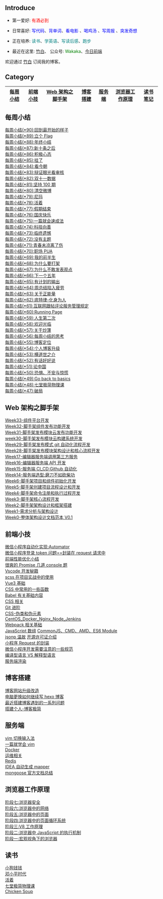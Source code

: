 ## Introduce
- 第一爱好: <font color=red>有酒必到</font>

- 日常喜好: <font color=Blue>写代码</font>、<font color=Blue>背单词</font>、<font color=Blue>看电影</font> 、<font color=Blue>喝鸡汤</font> 、<font color=Blue>写周报</font> 、<font color=Blue>突发奇想</font> 

- 正在培养: <font color=Teal>读书</font>、<font color=Teal>学英语</font>、<font color=	Teal>写读后感</font>、<font color=Teal>跑步</font>


- 最近在这里: [竹白](https://zhouzhou.zhubai.love/)、 公众号: <font color=Green>Wakaka</font>、[今日前端](https://day.liugezhou.online/)

欢迎通过 [竹白](https://zhouzhou.zhubai.love/) 订阅我的博客。



## Category

| <a href="#mzxj">每周小结</a> | <a href="#qdxj">前端小技</a> | <a href="#jsj">Web 架构之脚手架</a> | <a href="#hexo">博客搭建</a> | <a href="#server">服务端</a> | <a href="#browner">浏览器工作原理</a> | <a href="#read">读书笔记</a> |
| ---------------------------- | ---------------------------- | ----------------------------------- | ---------------------------- | ---------------------------- | ------------------------------------- | ---------------------------- |

## <a id="mzxj">每周小结</a>

[每周小结(\*90):回到最开始的样子](https://blog.liugezhou.online/202301-No90/)  
[每周小结(\*89):立个 Flag](https://blog.liugezhou.online/202252-No89/)  
[每周小结(\*88):年终小结](https://blog.liugezhou.online/202251-No88/)  
[每周小结(\*87):新十条之后](https://blog.liugezhou.online/202250-No87/)  
[每周小结(\*86):积极心态](https://blog.liugezhou.online/202249-No86/)  
[每周小结(\*85):挂了](https://blog.liugezhou.online/202248-No85/)  
[每周小结(\*84):看今朝](https://blog.liugezhou.online/202247-No84/)  
[每周小结(\*83):辩证眼光看审核](https://blog.liugezhou.online/202246-No83/)  
[每周小结(\*82):双十一数据](https://blog.liugezhou.online/202245-No82/)  
[每周小结(\*81):坚持 100 期](https://blog.liugezhou.online/202244-No81/)  
[每周小结(\*80):清空微博](https://blog.liugezhou.online/202243-No80/)  
[每周小结(\*79):尼玛](https://blog.liugezhou.online/202242-No79/)  
[每周小结(\*78):活着](https://blog.liugezhou.online/202241-No78/)  
[每周小结(\*77):假期结束](https://blog.liugezhou.online/202240-No77/)  
[每周小结(\*76):国庆快乐](https://blog.liugezhou.online/202239-No76/)  
[每周小结(\*75):一篇就会速成法](https://blog.liugezhou.online/202238-No75/)  
[每周小结(\*74):科技向善](https://blog.liugezhou.online/202237-No74/)  
[每周小结(\*73):临终遗憾](https://blog.liugezhou.online/202236-No73/)  
[每周小结(\*72):没有主题](https://blog.liugezhou.online/202235-No72/)  
[每周小结(\*71):青春未凉离了伤](https://blog.liugezhou.online/202234-No71/)  
[每周小结(\*70):职场 PUA](https://blog.liugezhou.online/202233-No70/)  
[每周小结(\*69):我的前半生](https://blog.liugezhou.online/202232-No69/)  
[每周小结(\*68):为什么要打架](https://blog.liugezhou.online/202231-No68/)  
[每周小结(\*67):为什么不敢发表观点](https://blog.liugezhou.online/202230-No67/)  
[每周小结(\*66):下一个五年](https://blog.liugezhou.online/202229-No66/)  
[每周小结(\*65):有计划的输出](https://blog.liugezhou.online/202228-No65/)  
[每周小结(\*64):周总结陷入疲劳](https://blog.liugezhou.online/202227-No64/)  
[每周小结(\*63):关于正能量](https://blog.liugezhou.online/202226-No63/)  
[每周小结(\*62):底特律-化身为人](<https://blog.liugezhou.online/202225(6.20-6.26)/>)  
[每周小结(\*61):互联网跟帖评论服务管理规定](<https://blog.liugezhou.online/202224(6.13-6.19)/>)  
[每周小结(\*60):Running Page](<https://blog.liugezhou.online/202223(6.6-6.12)/>)  
[每周小结(\*59):人生第二次](<https://blog.liugezhou.online/202222(5.30-6.5)/>)  
[每周小结(\*58):欢迎光临](<https://blog.liugezhou.online/202221(5.23-5.29)/>)  
[每周小结(\*57):关于炒薄](<https://blog.liugezhou.online/202220(5.16-5.22)/>)  
[每周小结(\*56):每周小结的思考](<https://blog.liugezhou.online/202219(5.9-5.15)/>)  
[每周小结(\*55):博客定位](<https://blog.liugezhou.online/202218(5.1-5.8)/>)  
[每周小结(\*54):个人博客升级](<https://blog.liugezhou.online/202217(4.25-5.1)/>)  
[每周小结(\*53):横道世之介](<https://blog.liugezhou.online/202216(4.18-4.24)/>)  
[每周小结(\*52):有话好好说](<https://blog.liugezhou.online/202215(4.11-4.17)/>)  
[每周小结(\*51):论中国](<https://blog.liugezhou.online/202214(4.6-4.10)/>)  
[每周小结(\*50):恐惧、不安与惊慌](<https://blog.liugezhou.online/202213(3.28-4.5)/>)  
[每周小结(\*49):Go back to basics](<https://blog.liugezhou.online/202212(3.21-3.27)/>)  
[每周小结(\*48):七堂极简物理课](<https://blog.liugezhou.online/202211(3.14-3.20)/>)  
[每周小结(\*47):破局](<https://blog.liugezhou.online/202210(3.7-3.13)/>)

## <a id="jsj">Web 架构之脚手架</a>

[Week33-组件平台开发](https://blog.liugezhou.online/Week33-%E7%BB%84%E4%BB%B6%E5%B9%B3%E5%8F%B0%E5%BC%80%E5%8F%91/)  
[Week32-脚手架组件发布功能开发](https://blog.liugezhou.online/Week32-%E8%84%9A%E6%89%8B%E6%9E%B6%E7%BB%84%E4%BB%B6%E5%8F%91%E5%B8%83%E5%8A%9F%E8%83%BD%E5%BC%80%E5%8F%91/)  
[Week31-脚手架发布模块云发布功能开发](https://blog.liugezhou.online/Week31-%E8%84%9A%E6%89%8B%E6%9E%B6%E5%8F%91%E5%B8%83%E6%A8%A1%E5%9D%97%E4%BA%91%E5%8F%91%E5%B8%83%E5%8A%9F%E8%83%BD%E5%BC%80%E5%8F%91/)  
[week30-脚手架发布模块云构建系统开发](https://blog.liugezhou.online/week30-%E8%84%9A%E6%89%8B%E6%9E%B6%E5%8F%91%E5%B8%83%E6%A8%A1%E5%9D%97%E4%BA%91%E6%9E%84%E5%BB%BA%E7%B3%BB%E7%BB%9F%E5%BC%80%E5%8F%91/)  
[Week29-脚手架发布模式 git 自动化流程开发](https://blog.liugezhou.online/Week29-%E8%84%9A%E6%89%8B%E6%9E%B6%E5%8F%91%E5%B8%83%E6%A8%A1%E5%BC%8Fgit%E8%87%AA%E5%8A%A8%E5%8C%96%E6%B5%81%E7%A8%8B%E5%BC%80%E5%8F%91/)  
[Week28-脚手架发布模块架构设计和核心流程开发](https://blog.liugezhou.online/Week28-%E8%84%9A%E6%89%8B%E6%9E%B6%E5%8F%91%E5%B8%83%E6%A8%A1%E5%9D%97%E6%9E%B6%E6%9E%84%E8%AE%BE%E8%AE%A1%E5%92%8C%E6%A0%B8%E5%BF%83%E6%B5%81%E7%A8%8B%E5%BC%80%E5%8F%91/)  
[Week17-编辑器服务端调用第三方服务](https://blog.liugezhou.online/Week17-%E7%BC%96%E8%BE%91%E5%99%A8%E6%9C%8D%E5%8A%A1%E7%AB%AF%E8%B0%83%E7%94%A8%E7%AC%AC%E4%B8%89%E6%96%B9%E6%9C%8D%E5%8A%A1/)  
[Week16-编辑器服务端 API 开发](https://blog.liugezhou.online/Week16-%E7%BC%96%E8%BE%91%E5%99%A8%E6%9C%8D%E5%8A%A1%E7%AB%AFAPI%E5%BC%80%E5%8F%91/)  
[Week15-服务端 CI_CD:Github 自动化](https://blog.liugezhou.online/Week15-%E6%9C%8D%E5%8A%A1%E7%AB%AF%20CI_CD%EF%BC%9AGithub%20%E8%87%AA%E5%8A%A8%E5%8C%96/)  
[Week14-服务端选型:磨刀不如砍柴功](https://blog.liugezhou.online/Week14-%E6%9C%8D%E5%8A%A1%E7%AB%AF%E9%80%89%E5%9E%8B%EF%BC%9A%E7%A3%A8%E5%88%80%E4%B8%8D%E5%A6%82%E7%A0%8D%E6%9F%B4%E5%8A%9F/)  
[Week6-脚手架项目和组件初始化开发](https://blog.liugezhou.online/Week6-%E8%84%9A%E6%89%8B%E6%9E%B6%E9%A1%B9%E7%9B%AE%E5%92%8C%E7%BB%84%E4%BB%B6%E5%88%9D%E5%A7%8B%E5%8C%96%E5%BC%80%E5%8F%91/)  
[Week5-脚手架创建项目流程设计和开发](https://blog.liugezhou.online/Week5-%E8%84%9A%E6%89%8B%E6%9E%B6%E5%88%9B%E5%BB%BA%E9%A1%B9%E7%9B%AE%E6%B5%81%E7%A8%8B%E8%AE%BE%E8%AE%A1%E5%92%8C%E5%BC%80%E5%8F%91/)  
[Week4-脚手架命令注册和执行过程开发](https://blog.liugezhou.online/Week4-%E8%84%9A%E6%89%8B%E6%9E%B6%E5%91%BD%E4%BB%A4%E6%B3%A8%E5%86%8C%E5%92%8C%E6%89%A7%E8%A1%8C%E8%BF%87%E7%A8%8B%E5%BC%80%E5%8F%91/)  
[Week3-脚手架核心流程开发](https://blog.liugezhou.online/Week3-%E8%84%9A%E6%89%8B%E6%9E%B6%E6%A0%B8%E5%BF%83%E6%B5%81%E7%A8%8B%E5%BC%80%E5%8F%91/)  
[Week2-脚手架架构设计和框架搭建](https://blog.liugezhou.online/Week2-%E8%84%9A%E6%89%8B%E6%9E%B6%E6%9E%B6%E6%9E%84%E8%AE%BE%E8%AE%A1%E5%92%8C%E6%A1%86%E6%9E%B6%E6%90%AD%E5%BB%BA/)  
[Week1-需求分析与架构设计](https://blog.liugezhou.online/Week1-%E9%9C%80%E6%B1%82%E5%88%86%E6%9E%90%E4%B8%8E%E6%9E%B6%E6%9E%84%E8%AE%BE%E8%AE%A1/)  
[Week0-整体架构设计文档范本 V0.1](https://blog.liugezhou.online/Week0-%E6%95%B4%E4%BD%93%E6%9E%B6%E6%9E%84%E8%AE%BE%E8%AE%A1%E6%96%87%E6%A1%A3%E8%8C%83%E6%9C%ACV0.1/)

## <a id="qdxj">前端小技</a>

[微信小程序自动化实现:Automator](https://blog.liugezhou.online/032-%E5%B0%8F%E7%A8%8B%E5%BA%8F%E8%87%AA%E5%8A%A8%E5%8C%96%E6%B5%8B%E8%AF%95/)  
[微信小程序登录 token 问题==封装在 request 请求中](https://blog.liugezhou.online/029-%E5%B0%8F%E7%A8%8B%E5%BA%8Frequest%E5%B0%81%E8%A3%85token/)  
[前端性能优化小结](https://blog.liugezhou.online/028-%E5%89%8D%E7%AB%AF%E6%80%A7%E8%83%BD%E4%BC%98%E5%8C%96%E5%B0%8F%E7%BB%93/)  
[很爽的 Promise 几道 console 题](https://blog.liugezhou.online/026-%E5%BE%88%E7%88%BD%E7%9A%84Promise%E5%87%A0%E9%81%93console%E9%A2%98/)  
[Vscode 开发秘籍](https://blog.liugezhou.online/Vscode%E5%BC%80%E5%8F%91%E7%A7%98%E7%B1%8D/)  
[scss 在项目实战中的使用](https://blog.liugezhou.online/025-scss%E5%9C%A8%E9%A1%B9%E7%9B%AE%E5%AE%9E%E6%88%98%E4%B8%AD%E7%9A%84%E4%BD%BF%E7%94%A8/)  
[Vue3 基础](https://blog.liugezhou.online/024-Vue3%E5%9F%BA%E7%A1%80%E7%9F%A5%E8%AF%86/)  
[CSS 中常用的一些函数](https://blog.liugezhou.online/023-CSS%E4%B8%AD%E5%B8%B8%E7%94%A8%E7%9A%84%E4%B8%80%E4%BA%9B%E5%87%BD%E6%95%B0/)  
[Babel 有关基础内容](https://blog.liugezhou.online/022-babel/)  
[CSS 相关](https://blog.liugezhou.online/019-CSS%E7%9B%B8%E5%85%B3/)  
[Git 进阶](https://blog.liugezhou.online/018-git%20%E7%9B%B8%E5%85%B3/)  
[CSS-伪类和伪元素](https://blog.liugezhou.online/017-CSS-%E4%BC%AA%E7%B1%BB%E5%92%8C%E4%BC%AA%E5%85%83%E7%B4%A0/)  
[CentOS_Docker_Nginx_Node_Jenkins](https://blog.liugezhou.online/016-CentOS_Docker_Nginx_Node_Jenkins/)  
[Webpack 相关基础](https://blog.liugezhou.online/013-webpack/)  
[JavaScript 数组](https://blog.liugezhou.online/012-JS%E6%95%B0%E7%BB%84/)
[CommonJS、CMD、AMD、ES6 Module](https://blog.liugezhou.online/011-CommonJS%E3%80%81AMD_CMD%E3%80%81ES6%20Modules/)  
[jsonp 温故](https://blog.liugezhou.online/010-jsonp%E6%B8%A9%E6%95%85/)
[开源许可证介绍](https://blog.liugezhou.online/009-%E5%BC%80%E6%BA%90%E8%AE%B8%E5%8F%AF%E8%AF%81%E4%BB%8B%E7%BB%8D/)  
[小程序 Request 的封装](https://blog.liugezhou.online/007-%E5%B0%8F%E7%A8%8B%E5%BA%8FRequest%E7%9A%84%E5%B0%81%E8%A3%85/)  
[微信小程序开发需要注意的一些规范](https://blog.liugezhou.online/006-%E5%BE%AE%E4%BF%A1%E5%B0%8F%E7%A8%8B%E5%BA%8F%E5%BC%80%E5%8F%91%E9%9C%80%E8%A6%81%E6%B3%A8%E6%84%8F%E7%9A%84%E4%B8%80%E4%BA%9B%E8%A7%84%E8%8C%83/)  
[编译型语言 VS 解释型语言](https://blog.liugezhou.online/005-%E7%BC%96%E8%AF%91%E5%9E%8B%E8%AF%AD%E8%A8%80%E4%B8%8E%E8%A7%A3%E9%87%8A%E5%9E%8B%E8%AF%AD%E8%A8%80%E7%9A%84%E5%8C%BA%E5%88%AB/)  
[服务端渲染](https://blog.liugezhou.online/002-%E6%9C%8D%E5%8A%A1%E7%AB%AF%E6%B8%B2%E6%9F%93/)

## <a id="hexo">博客搭建</a>

[博客网站升级改造](https://blog.liugezhou.online/027-%E7%BD%91%E7%AB%99%E5%8D%87%E7%BA%A7%E6%94%B9%E9%80%A0/)  
[电脑更换如何继续写 hexo 博客](https://blog.liugezhou.online/010-continue%20blog/)  
[最近搭建博客遇到的一系列问题](https://blog.liugezhou.online/008-some%20problem%20about%20hexo/)  
[搭建个人-博客极简](https://blog.liugezhou.online/001-hexo%20first%20blood/)

## <a id="server">服务端</a>

[vim 切换输入法](https://blog.liugezhou.online/031-Vim%E6%8F%92%E4%BB%B6/)  
[一篇就学会 vim](https://blog.liugezhou.online/030-%E4%B8%80%E7%AF%87%E5%B0%B1%E5%AD%A6%E4%BC%9Avim/)  
[Docker](https://blog.liugezhou.online/021-Docker%E7%9B%B8%E5%85%B3/)  
[运维相关](https://blog.liugezhou.online/020-%E8%BF%90%E7%BB%B4%E7%9B%B8%E5%85%B3/)  
[Redis](https://blog.liugezhou.online/015-Redis/)  
[IDEA 自动生成 mapper](https://blog.liugezhou.online/014-IDEA%20%E8%87%AA%E5%8A%A8%E7%94%9F%E6%88%90mapper/)  
[mongoose 官方文档总结](https://blog.liugezhou.online/mongoose%E5%AE%98%E6%96%B9%E6%96%87%E6%A1%A3%E6%80%BB%E7%BB%93/)

## <a id="browner">浏览器工作原理</a>

[阶段七:浏览器安全](https://blog.liugezhou.online/A7%E9%98%B6%E6%AE%B5%E4%B8%83%EF%BC%9A%E6%B5%8F%E8%A7%88%E5%99%A8%E5%AE%89%E5%85%A8/)  
[阶段六:浏览器中的网络](https://blog.liugezhou.online/A6%E9%98%B6%E6%AE%B5%E5%85%AD%EF%BC%9A%E6%B5%8F%E8%A7%88%E5%99%A8%E4%B8%AD%E7%9A%84%E7%BD%91%E7%BB%9C/)  
[阶段五:浏览器中的页面](https://blog.liugezhou.online/A5%E9%98%B6%E6%AE%B5%E4%BA%94%EF%BC%9A%E6%B5%8F%E8%A7%88%E5%99%A8%E4%B8%AD%E7%9A%84%E9%A1%B5%E9%9D%A2/)  
[阶段四:浏览器中的页面循环系统](https://blog.liugezhou.online/A4%E9%98%B6%E6%AE%B5%E5%9B%9B%EF%BC%9A%E6%B5%8F%E8%A7%88%E5%99%A8%E4%B8%AD%E7%9A%84%E9%A1%B5%E9%9D%A2%E5%BE%AA%E7%8E%AF%E7%B3%BB%E7%BB%9F/)  
[阶段三:V8 工作原理](https://blog.liugezhou.online/A3%E9%98%B6%E6%AE%B5%E4%B8%89%EF%BC%9AV8%E5%B7%A5%E4%BD%9C%E5%8E%9F%E7%90%86/)  
[阶段二:浏览器中 JavaScript 的执行机制](https://blog.liugezhou.online/A2%E9%98%B6%E6%AE%B5%E4%BA%8C%EF%BC%9A%E6%B5%8F%E8%A7%88%E5%99%A8%E4%B8%ADJavaScript%E7%9A%84%E6%89%A7%E8%A1%8C%E6%9C%BA%E5%88%B6/)  
[阶段一:宏观视角下的浏览器](https://blog.liugezhou.online/A1%E9%98%B6%E6%AE%B5%E4%B8%80%EF%BC%9A%E5%AE%8F%E8%A7%82%E8%A7%86%E8%A7%92%E4%B8%8B%E7%9A%84%E6%B5%8F%E8%A7%88%E5%99%A8/)

## <a id="read">读书</a>

[小狗钱钱](https://blog.liugezhou.online/read004-%E5%B0%8F%E7%8B%97%E9%92%B1%E9%92%B1/)  
[邓小平时代](https://blog.liugezhou.online/read003-%E9%82%93%E5%B0%8F%E5%B9%B3%E6%97%B6%E4%BB%A3/)  
[活着](https://blog.liugezhou.online/read002-%E6%B4%BB%E7%9D%80/)  
[七堂极简物理课](https://blog.liugezhou.online/read001-%E4%B8%83%E5%A0%82%E6%9E%81%E7%AE%80%E7%89%A9%E7%90%86%E8%AF%BE/)  
[Chicken Soup](https://blog.liugezhou.online/004-Chicken%20Soup/)
